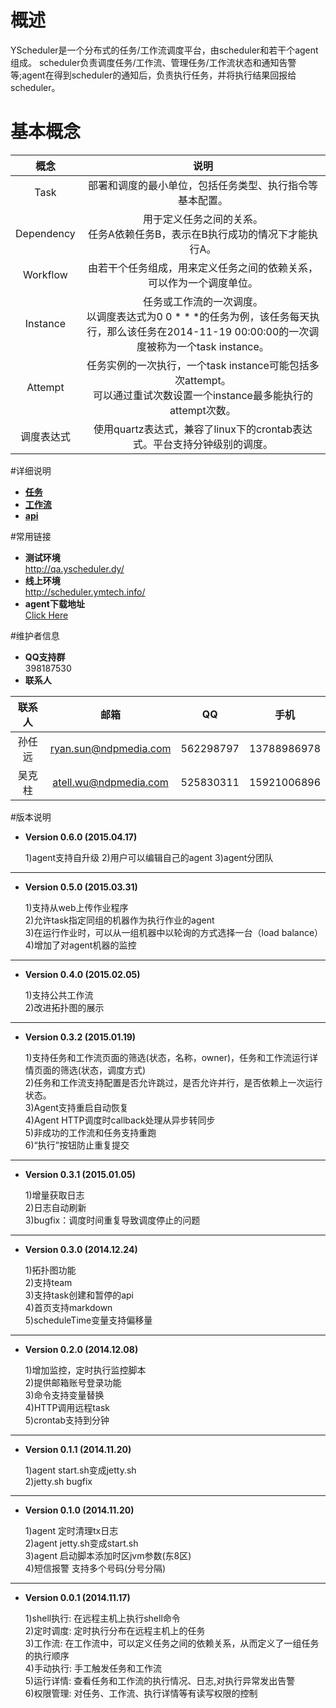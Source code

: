 # 概述

YScheduler是一个分布式的任务/工作流调度平台，由scheduler和若干个agent组成。 scheduler负责调度任务/工作流、管理任务/工作流状态和通知告警等;agent在得到scheduler的通知后，负责执行任务，并将执行结果回报给scheduler。

# 基本概念

| 概念    | 说明            | 
|:------------: |:----------------:|
| Task    | 部署和调度的最小单位，包括任务类型、执行指令等基本配置。|
| Dependency | 用于定义任务之间的关系。<br />任务A依赖任务B，表示在B执行成功的情况下才能执行A。   |
| Workflow  | 由若干个任务组成，用来定义任务之间的依赖关系，可以作为一个调度单位。 |
| Instance | 任务或工作流的一次调度。<br />以调度表达式为0 0 * * *的任务为例，该任务每天执行，那么该任务在2014-11-19 00:00:00的一次调度被称为一个task instance。|
| Attempt | 任务实例的一次执行，一个task instance可能包括多次attempt。<br />可以通过重试次数设置一个instance最多能执行的attempt次数。|
| 调度表达式 | 使用quartz表达式，兼容了linux下的crontab表达式。平台支持分钟级别的调度。|

#详细说明
* **[任务](/docs/task)**  
* **[工作流](/docs/workflow)**  
* **[api](/docs/api-readme)**  
 

#常用链接
* **测试环境**  
	<http://qa.yscheduler.dy/>
* **线上环境**   
	<http://scheduler.ymtech.info/>
* **agent下载地址**   
[Click Here](http://qa.yscheduler.dy/download/agent.zip "http://qa.yscheduler.dy/download/agent.zip")

#维护者信息
* **QQ支持群**  
	398187530
* **联系人**   

| 联系人    | 邮箱           | QQ     |手机    |
|:------------:|:----------------:|:----------------:|:----------------:|
| 孙任远    | ryan.sun@ndpmedia.com|562298797| 13788986978|
| 吴克柱    | atell.wu@ndpmedia.com|525830311| 15921006896|


#版本说明 

* **Version 0.6.0 (2015.04.17)**
  
  1)agent支持自升级
  2)用户可以编辑自己的agent
  3)agent分团队

* * *
* **Version 0.5.0 (2015.03.31)**

  1)支持从web上传作业程序  
  2)允许task指定同组的机器作为执行作业的agent  
  3)在运行作业时，可以从一组机器中以轮询的方式选择一台（load balance）  
  4)增加了对agent机器的监控  

* * *
* **Version 0.4.0 (2015.02.05)**  

  1)支持公共工作流  
  2)改进拓扑图的展示 

* * *
* **Version 0.3.2 (2015.01.19)**  

  1)支持任务和工作流页面的筛选(状态，名称，owner)，任务和工作流运行详情页面的筛选(状态，调度方式)  
  2)任务和工作流支持配置是否允许跳过，是否允许并行，是否依赖上一次运行状态。  
  3)Agent支持重启自动恢复  
  4)Agent HTTP调度时callback处理从异步转同步  
  5)非成功的工作流和任务支持重跑  
  6)“执行”按钮防止重复提交  

* * *
* **Version 0.3.1 (2015.01.05)**

  1)增量获取日志  
  2)日志自动刷新   
  3)bugfix：调度时间重复导致调度停止的问题 

* * *
* **Version 0.3.0 (2014.12.24)**  

  1)拓扑图功能  
  2)支持team  
  3)支持task创建和暂停的api  
  4)首页支持markdown  
  5)scheduleTime变量支持偏移量   
    
* * *
* **Version 0.2.0 (2014.12.08)**

  1)增加监控，定时执行监控脚本  
  2)提供邮箱账号登录功能  
  3)命令支持变量替换  
  4)HTTP调用远程task  
  5)crontab支持到分钟  

* * *
* **Version 0.1.1 (2014.11.20)**  

  1)agent start.sh变成jetty.sh  
  2)jetty.sh bugfix 
  
* * *
* **Version 0.1.0 (2014.11.20)**

  1)agent 定时清理tx日志  
  2)agent jetty.sh变成start.sh  
  3)agent 启动脚本添加时区jvm参数(东8区)  
  4)短信报警 支持多个号码(分号分隔)  

* * *  
* **Version 0.0.1 (2014.11.17)**

  1)shell执行: 在远程主机上执行shell命令  
  2)定时调度: 定时执行分布在远程主机上的任务  
  3)工作流: 在工作流中，可以定义任务之间的依赖关系，从而定义了一组任务的执行顺序  
  4)手动执行: 手工触发任务和工作流  
  5)运行详情: 查看任务和工作流的执行情况、日志,对执行异常发出告警  
  6)权限管理: 对任务、工作流、执行详情等有读写权限的控制  